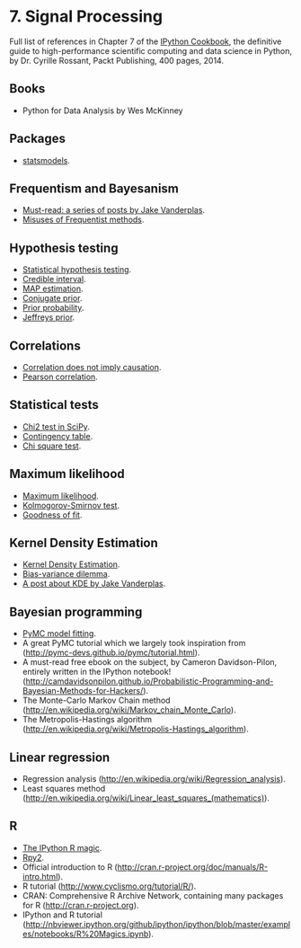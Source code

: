 # 7. Signal Processing

Full list of references in Chapter 7 of the [IPython Cookbook](http://ipython-books.github.io), the definitive guide to high-performance scientific computing and data science in Python, by Dr. Cyrille Rossant, Packt Publishing, 400 pages, 2014.


## Books

* Python for Data Analysis by Wes McKinney


## Packages

* [statsmodels](http://statsmodels.sourceforge.net).


## Frequentism and Bayesanism

* [Must-read: a series of posts by Jake Vanderplas](http://jakevdp.github.io/blog/2014/03/11/frequentism-and-bayesianism-a-practical-intro/).
* [Misuses of Frequentist methods](http://www.refsmmat.com/statistics/).


## Hypothesis testing

* [Statistical hypothesis testing](http://en.wikipedia.org/wiki/Statistical_hypothesis_testing).
* [Credible interval](http://en.wikipedia.org/wiki/Credible_interval).
* [MAP estimation](http://en.wikipedia.org/wiki/Maximum_a_posteriori_estimation).
* [Conjugate prior](http://en.wikipedia.org/wiki/Conjugate_prior).
* [Prior probability](http://en.wikipedia.org/wiki/Prior_probability#Uninformative_priors).
* [Jeffreys prior](http://en.wikipedia.org/wiki/Jeffreys_prior).


## Correlations

* [Correlation does not imply causation](http://en.wikipedia.org/wiki/Correlation_does_not_imply_causation).
* [Pearson correlation](http://en.wikipedia.org/wiki/Pearson_product-moment_correlation_coefficient).


## Statistical tests

* [Chi2 test in SciPy](http://docs.scipy.org/doc/scipy/reference/generated/scipy.stats.chi2_contingency.html).
* [Contingency table](http://en.wikipedia.org/wiki/Contingency_table).
* [Chi square test](http://en.wikipedia.org/wiki/Pearson's_chi-squared_test).


## Maximum likelihood

* [Maximum likelihood](http://en.wikipedia.org/wiki/Maximum_likelihood).
* [Kolmogorov-Smirnov test](http://en.wikipedia.org/wiki/Kolmogorov-Smirnov_test).
* [Goodness of fit](http://en.wikipedia.org/wiki/Goodness_of_fit).


## Kernel Density Estimation

* [Kernel Density Estimation](http://en.wikipedia.org/wiki/Kernel_density_estimation).
* [Bias-variance dilemma](http://en.wikipedia.org/wiki/Bias-variance_dilemma).
* [A post about KDE by Jake Vanderplas](http://jakevdp.github.io/blog/2013/12/01/kernel-density-estimation/).


## Bayesian programming

* [PyMC model fitting](http://pymc-devs.github.io/pymc/modelfitting.html).
* A great PyMC tutorial which we largely took inspiration from (http://pymc-devs.github.io/pymc/tutorial.html).
* A must-read free ebook on the subject, by Cameron Davidson-Pilon, entirely written in the IPython notebook! (http://camdavidsonpilon.github.io/Probabilistic-Programming-and-Bayesian-Methods-for-Hackers/).
* The Monte-Carlo Markov Chain method (http://en.wikipedia.org/wiki/Markov_chain_Monte_Carlo).
* The Metropolis-Hastings algorithm (http://en.wikipedia.org/wiki/Metropolis-Hastings_algorithm).


## Linear regression

* Regression analysis (http://en.wikipedia.org/wiki/Regression_analysis).
* Least squares method (http://en.wikipedia.org/wiki/Linear_least_squares_(mathematics)).


## R

* [The IPython R magic](http://ipython.org/ipython-doc/dev/config/extensions/rmagic.html).
* [Rpy2](http://rpy.sourceforge.net/rpy2.html).
* Official introduction to R (http://cran.r-project.org/doc/manuals/R-intro.html).
* R tutorial (http://www.cyclismo.org/tutorial/R/).
* CRAN: Comprehensive R Archive Network, containing many packages for R (http://cran.r-project.org).
* IPython and R tutorial (http://nbviewer.ipython.org/github/ipython/ipython/blob/master/examples/notebooks/R%20Magics.ipynb).




